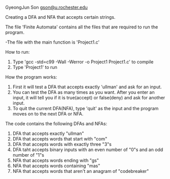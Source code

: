 GyeongJun Son
gson@u.rochester.edu

Creating a DFA and NFA that accepts certain strings.

The file 'Finite Automata' contains all the files that are required to run the
program.

-The file with the main function is 'Project1.c'

How to run:
1) Type 'gcc -std=c99 -Wall -Werror -o Project1 Project1.c' to compile
2) Type 'Project1' to run

How the program works:
1) First it will test a DFA that accepts exactly 'ullman' and ask
for an input.
2) You can test the DFA as many times as you want. After you enter an input,
it will tell you if it is true(accept) or false(deny) and ask for another 
input.
3) To quit the current DFA(NFA), type 'quit' as the input and the program
moves on to the next DFA or NFA.

The code contains the following DFAs and NFAs:
1) DFA that accepts exactly "ullman"
2) DFA that accepts words that start with "com"
3) DFA that accepts words with exactly three "3"s
4) DFA taht accepts binary inputs with an even number of "0"s and an odd number of "1"s
5) NFA that accepts words ending with "gs"
6) NFA that accepts words containing "mas"
7) NFA that accepts words that aren't an anagram of "codebreaker"
